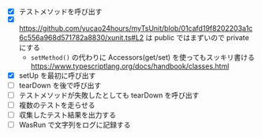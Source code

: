 - [x] テストメソッドを呼び出す
- [x] https://github.com/yucao24hours/myTsUnit/blob/01cafd19f8202203a1c6c556a968d571782a8830/xunit.ts#L2 は public ではまずいので private にする
  - `setMethod()` の代わりに Accessors(get/set) を使ってもスッキリ書ける https://www.typescriptlang.org/docs/handbook/classes.html
- [x] setUp を最初に呼び出す
- [ ] tearDown を後で呼び出す
- [ ] テストメソッドが失敗したとしても tearDown を呼び出す
- [ ] 複数のテストを走らせる
- [ ] 収集したテスト結果を出力する
- [ ] WasRun で文字列をログに記録する
